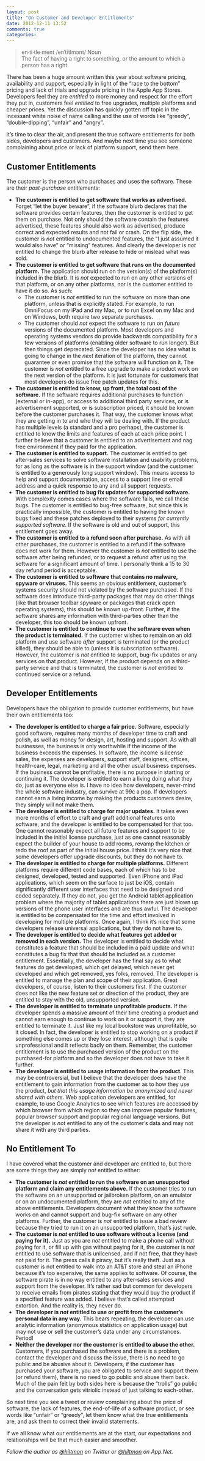 ```yaml
---
layout: post
title: "On Customer and Developer Entitlements"
date: 2012-12-11 13:52
comments: true
categories: 
---
```


> en·ti·tle·ment /enˈtītlmənt/ Noun  
> The fact of having a right to something, or the amount to which a person has a right.

There has been a huge amount written this year about software pricing, availability and support, especially in light of the “race to the bottom” pricing and lack of trials and upgrade pricing in the Apple App Stores. Developers feel they are *entitled* to more money and respect for the effort they put in, customers feel *entitled* to free upgrades, multiple platforms and cheaper prices. Yet the discussion has quickly gotten off topic in the incessant white noise of name calling and the use of words like “greedy”, “double-dipping”, “unfair” and “angry”.

It’s time to clear the air, and present the true software entitlements for both sides, developers and customers. And maybe next time you see someone complaining about price or lack of platform support, send them here.

## Customer Entitlements

The customer is the person who purchases and uses the software. These are their *post-purchase* entitlements:

* **The customer is entitled to get software that works as advertised.** Forget “let the buyer beware”, if the software blurb declares that the software provides certain features, then the customer is entitled to get them on purchase. Not only should the software contain the features advertised, these features should also work as advertised, produce correct and expected results and not fail or crash. On the flip side, the customer is *not* entitled to undocumented features, the “I just assumed it would also have” or “missing” features. And clearly the developer is *not* entitled to change the blurb after release to hide or mislead what was sold.
* **The customer is entitled to get software that runs on the documented platform.** The application should run on the version(s) of the platform(s) included in the blurb. It is *not* expected to run on any other versions of that platform, or on any other platforms, nor is the customer entitled to have it do so. As such:
	* The customer is *not* entitled to run the software on more than one platform, unless that is explicitly stated. For example, to run OmniFocus on my iPad and my Mac, or to run Excel on my Mac and on Windows, both require two separate purchases.
	* The customer should *not* expect the software to run on *future* versions of the documented platform. Most developers and operating systems vendors do provide backwards compatibility for a few versions of platforms (enabling older software to run longer). But then things get deprecated. Since the developer has no idea what is going to change in the *next* iteration of the platform, they cannot guarantee or even promise that the software will function on it. The customer is *not* entitled to a free upgrade to make a product work on the next version of the platform. It is just fortunate for customers that most developers do issue free patch updates for this.
* **The customer is entitled to know, up front, the total cost of the software.** If the software requires additional purchases to function (external or in-app), or access to additional third party services, or is advertisement supported, or is subscription priced, it should be known before the customer purchases it. That way, the customer knows what they are getting in to and who they will be dealing with. If the product has multiple levels (a standard and a pro perhaps), the customer is entitled to know the limits and features of each at each price point. I further believe that a customer is entitled to an advertisement and nag free environment if they paid for the application.
* **The customer is entitled to support.** The customer is entitled to get after-sales services to solve software installation and usability problems, for as long as the software is in the support window (and the customer is entitled to a generously long support window). This means access to help and support documentation, access to a support line or email address and a quick response to any and all support requests.
* **The customer is entitled to bug fix updates for supported software.** With complexity comes cases where the software fails, we call these bugs. The customer is entitled to bug-free software, but since this is practically impossible, the customer is entitled to having the known bugs fixed and these patches deployed to their systems *for currently supported software*. If the software is old and out of support, this entitlement goes away.
* **The customer is entitled to a refund soon after purchase.** As with all other purchases, the customer is entitled to a refund if the software does not work for them. However the customer is *not* entitled to use the software after being refunded, or to request a refund after using the software for a significant amount of time. I personally think a 15 to 30 day refund period is acceptable.
* **The customer is entitled to software that contains no malware, spyware or viruses.** This seems an obvious entitlement, customer’s systems security should not violated by the software purchased. If the software does introduce third-party packages that may do other things (like that browser toolbar spyware or packages that crack open operating systems), this should be known up-front. Further, if the software shares any information with third-parties other than the developer, this too should be known upfront.
* **The customer is entitled to continue to use the software even when the product is terminated.** If the customer wishes to remain on an old platform and use software *after* support is terminated (or the product killed), they should be able to (unless it is subscription software). However, the customer is *not* entitled to support, bug-fix updates or any services on that product. However, if the product depends on a third-party service and that is terminated, the customer is *not* entitled to continued service or a refund.

## Developer Entitlements

Developers have the obligation to provide customer entitlements, but have their own entitlements too:

* **The developer is entitled to charge a fair price.** Software, especially good software, requires many months of developer time to craft and polish, as well as money for design, art, hosting and support. As with all businesses, the business is only worthwhile if the income of the business exceeds the expenses. In software, the income is license sales, the expenses are developers, support staff, designers, offices, health-care, legal, marketing and all the other usual business expenses. If the business cannot be profitable, there is no purpose in starting or continuing it. The developer is entitled to earn a living doing what they do, just as everyone else is. I have no idea how developers, never-mind the whole software industry, can survive at 99c a pop. If developers cannot earn a living income by making the products customers desire, they simply will not make them.
* **The developer is entitled to charge for major updates.** It takes even more months of effort to craft and graft additional features onto software, and the developer is entitled to be compensated for that too. One cannot reasonably expect all future features and support to be included in the initial license purchase, just as one cannot reasonably expect the builder of your house to add rooms, revamp the kitchen or redo the roof as part of the initial house price. I think it’s very nice that some developers offer upgrade discounts, but they do not have to.
* **The developer is entitled to charge for multiple platforms.** Different platforms require different code bases, each of which has to be designed, developed, tested and supported. Even iPhone and iPad applications, which seem on the surface to just be iOS, contain significantly different user interfaces that need to be designed and coded separately. If they do not, you get the Android tablet application problem where the majority of tablet applications there are just blown up versions of the phone user interfaces and are thus awful. The developer is entitled to be compensated for the time and effort involved in developing for multiple platforms. Once again, I think it’s nice that some developers release universal applications, but they do not have to. 
* **The developer is entitled to decide what features get added or removed in each version.** The developer is entitled to decide what constitutes a feature that should be included in a paid update and what constitutes a bug fix that that should be included as a customer entitlement. Essentially, the developer has the final say as to what features do get developed, which get delayed, which never get developed and which get removed, yes folks, removed. The developer is entitled to manage the plan and scope of their application. Great developers, of course, listen to their customers first. If the customer does not like the new feature set or direction of the product, they are entitled to stay with the old, unsupported version.
* **The developer is entitled to terminate unprofitable products.** If the developer spends a massive amount of their time creating a product and cannot earn enough to continue to work on it or support it, they are entitled to terminate it. Just like my local bookstore was unprofitable, so it closed. In fact, the developer is entitled to stop working on a product if something else comes up or they lose interest, although that is quite unprofessional and it reflects badly on them. Remember, the customer entitlement is to use the purchased version of the product on the purchased-for platform and so the developer does not have to take it further.
* **The developer is entitled to usage information from the product**. This may be controversial, but I believe that the developer does have the entitlement to gain information from the customer as to how they use the product, *but that this usage information be anonymized and never shared with others*. Web application developers are entitled, for example, to use Google Analytics to see which features are accessed by which browser from which region so they can improve popular features, popular browser support and popular regional language versions. But the developer is *not* entitled to any of the customer’s data and may not share it with any third parties.

## No Entitlement To

I have covered what the customer and developer are entitled to, but there are some things they are simply *not* entitled to either:

* **The customer is *not* entitled to run the software on an unsupported platform and claim any entitlements above.** If the customer tries to run the software on an unsupported or jailbroken platform, on an emulator or on an undocumented platform, they are *not* entitled to any of the above entitlements. Developers document what they know the software works on and cannot support and bug-fix software on any other platforms. Further, the customer is *not* entitled to issue a bad review because they tried to run it on an unsupported platform, that’s just rude.
* **The customer is *not* entitled to use software without a license (and paying for it).** Just as you are *not* entitled to make a phone call without paying for it, or fill up with gas without paying for it, the customer is *not* entitled to use software that is unlicensed, and if not free, that they have not paid for it. The press calls it piracy, but it’s really theft. Just as a customer is not entitled to walk into an AT&T store and steal an iPhone because it’s too expensive, the same applies to software. Of course, the software pirate is in no way entitled to any after-sales services and support from the developer. It’s rather sad but common for developers to receive emails from pirates stating that they would buy the product if a specified feature was added. I believe that’s called attempted extortion. And the reality is, they never do.
* **The developer is *not* entitled to use or profit from the customer’s personal data in any way.** This bears repeating, the developer can use analytic information (anonymous statistics on application usage) but may not use or sell the customer’s data under any circumstances. Period!
* **Neither the developer nor the customer is entitled to abuse the other.** Customers, if you purchased the software and there is a problem, contact the developer and discuss the issue, there is no need to go public and be abusive about it. Developers, if the customer has purchased your software, you are obligated to service and support them (or refund them), there is no need to go public and abuse them back. Much of the pain felt by both sides here is because the “trolls” go public and the conversation gets vitriolic instead of just talking to each-other.

So next time you see a tweet or review complaining about the price of software, the lack of features, the end-of-life of a software product, or see words like “unfair” or “greedy”, let them know what the true entitlements are, and ask them to correct their invalid statements.

If we all know what our entitlements are at the start, our expectations and relationships will be that much easier and smoother.

*Follow the author as [@hiltmon](http://twitter.com/hiltmon) on Twitter or [@hiltmon](http://alpha.app.net/hiltmon) on App.Net.*
